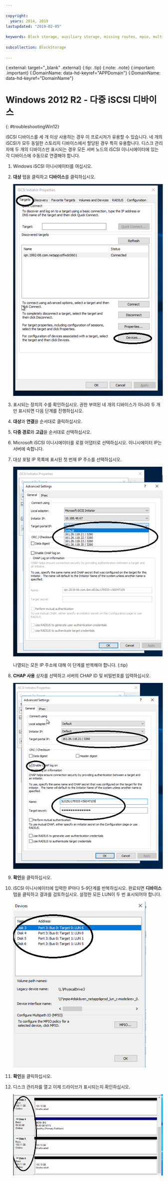 ```yaml
---

copyright:
  years: 2014, 2019
lastupdated: "2019-02-05"

keywords: Block storage, auxiliary storage, missing routes, mpio, multipath, windows, troubleshooting

subcollection: BlockStorage

---
```


{:external: target="_blank" .external}
{:tip: .tip}
{:note: .note}
{:important: .important}
{:DomainName: data-hd-keyref="APPDomain"}
{:DomainName: data-hd-keyref="DomainName"}


# Windows 2012 R2 - 다중 iSCSI 디바이스
{: #troubleshootingWin12}

iSCSI 디바이스를 세 개 이상 사용하는 경우 이 프로시저가 유용할 수 있습니다. 네 개의 iSCSI가 모두 동일한 스토리지 디바이스에서 할당된 경우 특히 유용합니다. 디스크 관리자에 두 개의 디바이스만 표시되는 경우 모든 서버 노드의 iSCSI 이니시에이터에 있는 각 디바이스에 수동으로 연결해야 합니다.

1. Windows iSCSI 이니시에이터를 여십시오.
2. **대상** 탭을 클릭하고 **디바이스**를 클릭하십시오.

   ![iSCSI 이니시에이터 특성](/images/win12-ts1.png)
3. 표시되는 장치의 수를 확인하십시오. 권한 부여된 네 개의 디바이스가 아니라 두 개만 표시되면 다음 단계를 진행하십시오.
4. **대상**과 **연결**을 순서대로 클릭하십시오.
5. **다중 경로**와 **고급**을 순서대로 선택하십시오.
6. Microsoft iSCSI 이니시에이터를 로컬 어댑터로 선택하십시오. 이니시에이터 IP는 서버에 속합니다.
7. 대상 포털 IP 목록에 표시된 첫 번재 IP 주소를 선택하십시오.

   ![고급 설정, IP 주소](/images/win12-ts3.png)

   나열되는 모든 IP 주소에 대해 이 단계를 반복해야 합니다.
   {:tip}

8. **CHAP 사용** 상자를 선택하고 서버의 CHAP ID 및 비밀번호를 입력하십시오.

   ![고급 설정, CHAP](/images/win12-ts4.png)
9. **확인**을 클릭하십시오.
10. iSCSI 이니시에이터에 입력한 IP마다 5-9단계를 반복하십시오. 완료되면 **디바이스** 탭을 클릭하고 결과를 검토하십시오. 설정한 모든 LUN이 두 번 표시되어야 합니다.

    ![디바이스 탭](/images/win12-ts5.png)
11. **확인**을 클릭하십시오.
12. 디스크 관리자를 열고 이제 드라이브가 표시되는지 확인하십시오.

    ![디바이스 관리자](/images/win12-ts6.png)
